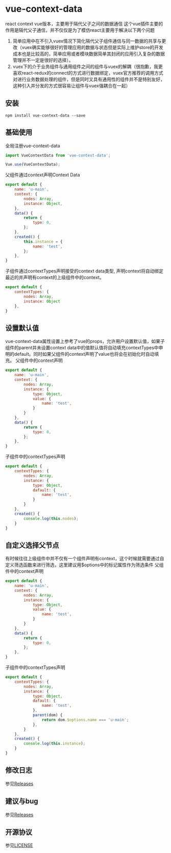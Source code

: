 # vue-context-data

react context vue版本，主要用于隔代父子之间的数据通信
这个vue插件主要的作用是隔代父子通信，并不仅仅是为了模仿react主要用于解决以下两个问题
1. 简单应用中在不引入vuex情况下简化隔代父子组件通信与同一数据的共享与更改（vuex确实能够很好的管理应用的数据与状态但是实际上维护store的开发成本也是比较高的，简单应用或者模块数据简单其封闭的应用引入复杂的数据管理并不一定是很好的选择）。
2. vuex下的介于业务组件与通用组件之间的组件与vuex的解耦（很抱歉，我更喜欢react-redux的connect的方式进行数据绑定，vuex官方推荐的调用方式对进行业务数据处理的组件，但是同时又具有通用性的组件并不是特别友好，这种引入并分发的方式很容易让组件与vuex强耦合在一起）

## 安装

``` shell
npm install vue-context-data --save
```

## 基础使用

全局注册vue-context-data
```javascript
import VueContextData from 'vue-context-data';

Vue.use(VueContextData);
```
父组件通过context声明Context Data
``` javascript
export default {
    name: 'u-main',
    context: {
        nodes: Array,
        instance: Object,
    },
    data() {
        return {
            type: 0,
        };
    },
    created() {
        this.instance = {
            name: 'test',
        };
    },
}
```
子组件通过contextTypes声明接受的context data类型, 声明context将自动绑定最近的并声明有context的上级组件中的context。
``` javascript
export default {
    contextTypes: {
        nodes: Array,
        instance: Object
    },
}
```
## 设置默认值
vue-context-data属性设置上参考了vue的props，允许用户设置默认值，如果子组件的parent并未设置context data中的值默认值将自动填充contextTypes中申明的default。同时如果父组件的context声明了value也将会在初始化时自动填充。
父组件中的context声明
``` javascript
export default {
    name: 'u-main',
    context: {
        nodes: Array,
        instance: {
            type: Object,
            value: {
                name: 'test',
            }
        }
    },
    data() {
        return {
            type: 0,
        };
    },
}
```
子组件中的contextTypes声明
``` javascript
export default {
    contextTypes: {
        nodes: Array,
        instance: {
            type: Object,
            dafault: {
                name: 'test',
            }
        }
    },
    created() {
        console.log(this.nodes);
    }
}
```
## 自定义选择父节点
有时候往往上级组件中并不仅有一个组件声明有context，这个时候就需要通过自定义筛选函数来进行筛选，这里建议用$options中的标记属性作为筛选条件
父组件中的context声明
``` javascript
export default {
    name: 'u-main',
    context: {
        nodes: Array,
        instance: {
            type: Object,
            value: {
                name: 'test',
            }
        }
    },
    data() {
        return {
            type: 0,
        };
    },
}
```
子组件中的contextTypes声明
``` javascript
export default {
    contextTypes: {
        nodes: Array,
        instance: {
            type: Object,
            dafault: {
                name: 'test',
            },
            parent(dom) {
                return dom.$options.name === 'u-main';
            },
        }
    },
    created() {
        console.log(this.instance);
    }
}
```

## 修改日志

参见[Releases](https://github.com/AlfredMou/vue-context-data/releases)

## 建议与bug

参见[Releases](https://github.com/AlfredMou/vue-context-data/issues)


## 开源协议

参见[LICENSE](LICENSE)
